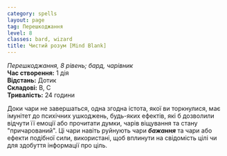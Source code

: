 ```yaml
---
category: spells
layout: page
tag: Перешкоджання
level: 8
classes: bard, wizard
title: Чистий розум [Mind Blank]
---
```


_Перешкоджання, 8 рівень; бард, чарівник_    
**Час створення:** 1 дія    
**Відстань:** Дотик    
**Складові:** В, С    
**Тривалість:** 24 години    

Доки чари не завершаться, одна згодна істота, якої ви торкнулися, має імунітет до психічних ушкоджень, будь-яких ефектів, які б дозволили відчути її емоції або прочитати думки, чарів віщування та стану "причарований". Ці чари навіть руйнують чари **_бажання_** та чари або ефекти подібної сили, використані, щоб вплинути на свідомість цілі чи для здобуття інформації про ціль. 

